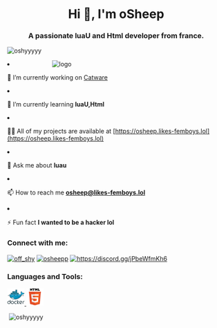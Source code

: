 <h1 align="center">Hi 👋, I'm oSheep</h1>
<h3 align="center">A passionate luaU and Html developer from france.</h3>

<p align="left"> <img src="https://komarev.com/ghpvc/?username=oshyyyyy&label=Profile%20views&color=0e75b6&style=flat" alt="oshyyyyy" /> </p>
<img align="right" alt="logo" width="400" src="https://cdn.discordapp.com/attachments/1130246823152459897/1146159479226900660/airflow-csgo.jpg")

- 🔭 I’m currently working on [Catware](https://discord.gg/jPbeWfmKh6)

- 🌱 I’m currently learning **luaU,Html**

- 👨‍💻 All of my projects are available at [https://osheep.likes-femboys.lol](https://osheep.likes-femboys.lol)

- 💬 Ask me about **luau**

- 📫 How to reach me **osheep@likes-femboys.lol**

- ⚡ Fun fact **I wanted to be a hacker lol**

<h3 align="left">Connect with me:</h3>
<p align="left">
<a href="https://twitter.com/off_shy" target="blank"><img align="center" src="https://raw.githubusercontent.com/rahuldkjain/github-profile-readme-generator/master/src/images/icons/Social/twitter.svg" alt="off_shy" height="30" width="40" /></a>
<a href="https://www.youtube.com/c/osheepp" target="blank"><img align="center" src="https://raw.githubusercontent.com/rahuldkjain/github-profile-readme-generator/master/src/images/icons/Social/youtube.svg" alt="osheepp" height="30" width="40" /></a>
<a href="https://discord.gg/https://discord.gg/jPbeWfmKh6" target="blank"><img align="center" src="https://raw.githubusercontent.com/rahuldkjain/github-profile-readme-generator/master/src/images/icons/Social/discord.svg" alt="https://discord.gg/jPbeWfmKh6" height="30" width="40" /></a>
</p>

<h3 align="left">Languages and Tools:</h3>
<p align="left"> <a href="https://www.docker.com/" target="_blank" rel="noreferrer"> <img src="https://raw.githubusercontent.com/devicons/devicon/master/icons/docker/docker-original-wordmark.svg" alt="docker" width="40" height="40"/> </a> <a href="https://www.w3.org/html/" target="_blank" rel="noreferrer"> <img src="https://raw.githubusercontent.com/devicons/devicon/master/icons/html5/html5-original-wordmark.svg" alt="html5" width="40" height="40"/> </a> </p>

<p>&nbsp;<img align="center" src="https://github-readme-stats.vercel.app/api?username=oshyyyyy&show_icons=true&locale=en" alt="oshyyyyy" /></p>

